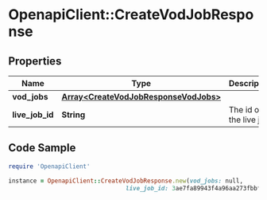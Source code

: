 # OpenapiClient::CreateVodJobResponse

## Properties

Name | Type | Description | Notes
------------ | ------------- | ------------- | -------------
**vod_jobs** | [**Array&lt;CreateVodJobResponseVodJobs&gt;**](CreateVodJobResponseVodJobs.md) |  | [optional] 
**live_job_id** | **String** | The id of the live job | [optional] 

## Code Sample

```ruby
require 'OpenapiClient'

instance = OpenapiClient::CreateVodJobResponse.new(vod_jobs: null,
                                 live_job_id: 3ae7fa89943f4a96aa273fbbf175d527)
```


